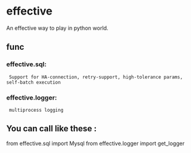 # effective
An effective way to play in python world.

## func
### effective.sql:
     Support for HA-connection, retry-support, high-tolerance params, self-batch execution
### effective.logger:
     multiprocess logging
     
## You can call like these :
from effective.sql import Mysql
from effective.logger import get_logger
